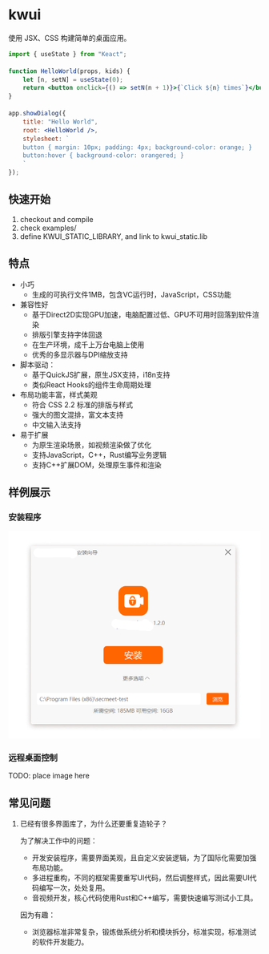 # kwui

使用 JSX、CSS 构建简单的桌面应用。

```jsx
import { useState } from "Keact";

function HelloWorld(props, kids) {
    let [n, setN] = useState(0);
    return <button onclick={() => setN(n + 1)}>{`Click ${n} times`}</button>;
}

app.showDialog({
    title: "Hello World",
	root: <HelloWorld />,
	stylesheet: `
	button { margin: 10px; padding: 4px; background-color: orange; }
	button:hover { background-color: orangered; }
    `
});
```

## 快速开始

1. checkout and compile
2. check examples/
3. define KWUI_STATIC_LIBRARY, and link to kwui_static.lib

## 特点

- 小巧
    - 生成的可执行文件1MB，包含VC运行时，JavaScript，CSS功能
- 兼容性好
  - 基于Direct2D实现GPU加速，电脑配置过低、GPU不可用时回落到软件渲染
  - 排版引擎支持字体回退
  - 在生产环境，成千上万台电脑上使用
  - 优秀的多显示器与DPI缩放支持
- 脚本驱动：
  - 基于QuickJS扩展，原生JSX支持，i18n支持
  - 类似React Hooks的组件生命周期处理
- 布局功能丰富，样式美观
  - 符合 CSS 2.2 标准的排版与样式
  - 强大的图文混排，富文本支持
  - 中文输入法支持
- 易于扩展
  - 为原生渲染场景，如视频渲染做了优化
  - 支持JavaScript，C++，Rust编写业务逻辑
  - 支持C++扩展DOM，处理原生事件和渲染

## 样例展示

### 安装程序
![image](docs/installer.png)

### 远程桌面控制

TODO: place image here

## 常见问题

1. 已经有很多界面库了，为什么还要重复造轮子？
   
    为了解决工作中的问题：
    - 开发安装程序，需要界面美观，且自定义安装逻辑，为了国际化需要加强布局功能。
    - 多进程重构，不同的框架需要重写UI代码，然后调整样式，因此需要UI代码编写一次，处处复用。
    - 音视频开发，核心代码使用Rust和C++编写，需要快速编写测试小工具。

    因为有趣：
    - 浏览器标准非常复杂，锻炼做系统分析和模块拆分，标准实现，标准测试的软件开发能力。
